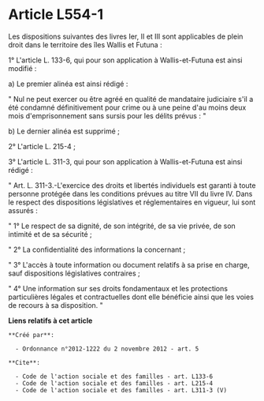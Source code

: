 # Article L554-1

Les dispositions suivantes des livres Ier, II et III sont applicables de plein droit dans le territoire des îles Wallis et
Futuna : 

1° L'article L. 133-6, qui pour son application à Wallis-et-Futuna est ainsi modifié : 

a) Le premier alinéa est ainsi rédigé : 

" Nul ne peut exercer ou être agréé en qualité de mandataire judiciaire s'il a été condamné définitivement pour crime ou à
une peine d'au moins deux mois d'emprisonnement sans sursis pour les délits prévus : " 

b) Le dernier alinéa est supprimé ; 

2° L'article L. 215-4 ; 

3° L'article L. 311-3, qui pour son application à Wallis-et-Futuna est ainsi rédigé : 

" Art. L. 311-3.-L'exercice des droits et libertés individuels est garanti à toute personne protégée dans les conditions
prévues au titre VII du livre IV. Dans le respect des dispositions législatives et réglementaires en vigueur, lui sont
assurés : 

" 1° Le respect de sa dignité, de son intégrité, de sa vie privée, de son intimité et de sa sécurité ; 

" 2° La confidentialité des informations la concernant ; 

" 3° L'accès à toute information ou document relatifs à sa prise en charge, sauf dispositions législatives contraires ; 

" 4° Une information sur ses droits fondamentaux et les protections particulières légales et contractuelles dont elle
bénéficie ainsi que les voies de recours à sa disposition. "

**Liens relatifs à cet article**

	**Créé par**:

	  - Ordonnance n°2012-1222 du 2 novembre 2012 - art. 5

	**Cite**:

	  - Code de l'action sociale et des familles - art. L133-6
	  - Code de l'action sociale et des familles - art. L215-4
	  - Code de l'action sociale et des familles - art. L311-3 (V)
